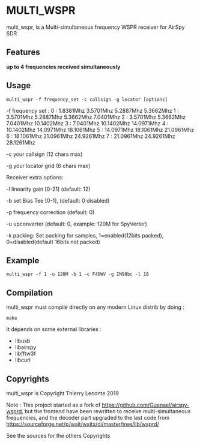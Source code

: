 # MULTI_WSPR
multi_wspr, is a Multi-simultaneous frequency WSPR receiver for AirSpy SDR

## Features
**up to 4 frequencies received simultaneously**

## Usage
`multi_wspr -f frequency_set -c callsign -g locator [options]`

 -f frequency set :
		0 :  1.8381Mhz  3.5701Mhz  5.2887Mhz  5.3662Mhz 
		1 :  3.5701Mhz  5.2887Mhz  5.3662Mhz  7.0401Mhz 
		2 :  3.5701Mhz  5.3662Mhz  7.0401Mhz 10.1402Mhz 
		3 :  7.0401Mhz 10.1402Mhz 14.0971Mhz 
		4 : 10.1402Mhz 14.0971Mhz 18.1061Mhz 
		5 : 14.0971Mhz 18.1061Mhz 21.0961Mhz 
		6 : 18.1061Mhz 21.0961Mhz 24.9261Mhz 
		7 : 21.0961Mhz 24.9261Mhz 28.1261Mhz 

  -c your callsign (12 chars max)
  
  -g your locator grid (6 chars max)

Receiver extra options:

  -l linearity gain [0-21] (default: 12)
  
  -b set Bias Tee [0-1], (default: 0 disabled)
  
  -p frequency correction (default: 0)
  
  -u upconverter (default: 0, example: 120M for SpyVerter)
  
  -k packing: Set packing for samples, 
	   1=enabled(12bits packed), 0=disabled(default 16bits not packed)

## Example

`multi_wspr -f 1 -u 120M -b 1 -c F4DWV -g IN98bc -l 18`

## Compilation
multi_wspr  must compile directly on any modern Linux distrib by doing :

`make`

It depends on some external libraries :
 * libusb
 * libairspy
 * libfftw3f
 * libcurl

## Copyrights 
multi_wspr is Copyright Thierry Leconte 2019

Note : This project started as a fork of https://github.com/Guenael/airspy-wsprd, but the frontend have been rewritten to receive multi-simultaneous frequencies, and the decoder part upgraded to the last code from  https://sourceforge.net/p/wsjt/wsjtx/ci/master/tree/lib/wsprd/

See the sources for the others Copyrights 


 
